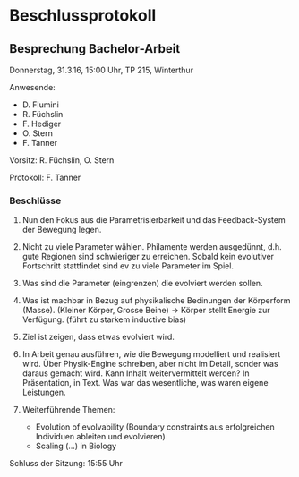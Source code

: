 # Beschlussprotokoll

## Besprechung Bachelor-Arbeit

Donnerstag, 31.3.16, 15:00 Uhr, TP 215, Winterthur

Anwesende:

*   D. Flumini
*   R. Füchslin
*   F. Hediger
*   O. Stern
*   F. Tanner

Vorsitz: R. Füchslin, O. Stern

Protokoll: F. Tanner

### Beschlüsse

1.  Nun den Fokus aus die Parametrisierbarkeit und das Feedback-System der Bewegung legen.
2.  Nicht zu viele Parameter wählen. Philamente werden ausgedünnt,
    d.h. gute Regionen sind schwieriger zu erreichen.
    Sobald kein evolutiver Fortschritt stattfindet sind ev zu viele Parameter im Spiel.
3.  Was sind die Parameter (eingrenzen) die evolviert werden sollen.
4.  Was ist machbar in Bezug auf physikalische Bedinungen der Körperform (Masse).
    (Kleiner Körper, Grosse Beine) -> Körper stellt Energie zur Verfügung.
    (führt zu starkem inductive bias)
5.  Ziel ist zeigen, dass etwas evolviert wird.
6.  In Arbeit genau ausführen, wie die Bewegung modelliert und realisiert wird.
    Über Physik-Engine schreiben, aber nicht im Detail, sonder was daraus gemacht wird.
    Kann Inhalt weitervermittelt werden? In Präsentation, in Text. Was war das wesentliche,
    was waren eigene Leistungen.
7.  Weiterführende Themen:

    *   Evolution of evolvability
        (Boundary constraints aus erfolgreichen Individuen ableiten und evolvieren)
    *   Scaling (...) in Biology

Schluss der Sitzung: 15:55 Uhr
